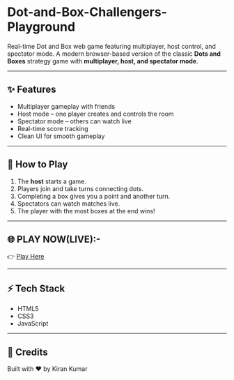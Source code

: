 # Dot-and-Box-Challengers-Playground
Real-time Dot and Box web game featuring multiplayer, host control, and spectator mode.
A modern browser-based version of the classic **Dots and Boxes** strategy game with **multiplayer, host, and spectator mode**.

---

## ✨ Features
- Multiplayer gameplay with friends
- Host mode – one player creates and controls the room
- Spectator mode – others can watch live
- Real-time score tracking
- Clean UI for smooth gameplay

---

## 📖 How to Play
1. The **host** starts a game.  
2. Players join and take turns connecting dots.  
3. Completing a box gives you a point and another turn.  
4. Spectators can watch matches live.  
5. The player with the most boxes at the end wins!  

---

## 🌐 PLAY NOW(LIVE):-
👉 [Play Here]((https://kirankum1r.github.io/dot-n-box/))  

---

## ⚡ Tech Stack
- HTML5  
- CSS3  
- JavaScript  

---

## 🙌 Credits
Built with ❤️ by Kiran Kumar

